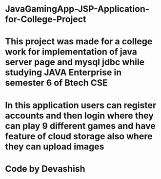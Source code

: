 # JavaGamingApp-JSP-Application-for-College-Project
<h1>This project was made for a college work for implementation of java server page and mysql jdbc while studying JAVA Enterprise in semester 6 of Btech CSE</h1>
<h1>In this application users can register accounts and then login where they can play 9 different games and have feature of cloud storage also where they can upload images</h1>
<h1>Code by Devashish </h1>
